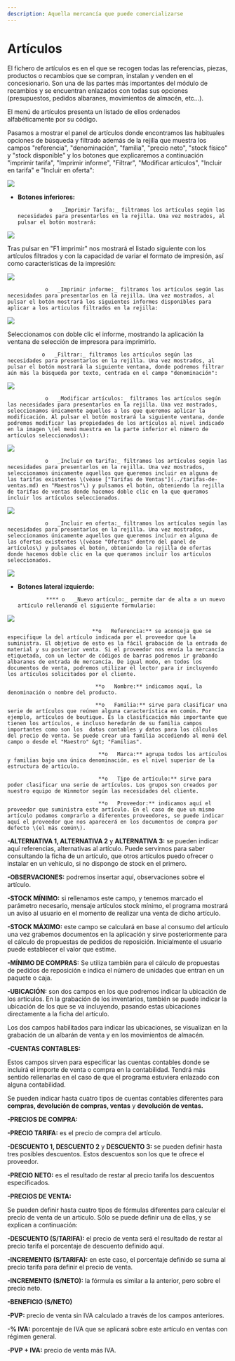 ```yaml
---
description: Aquella mercancía que puede comercializarse
---
```


# Artículos

El fichero de artículos es en el que se recogen todas las referencias, piezas, productos o recambios que se compran, instalan y venden en el concesionario. Son una de las partes más importantes del módulo de recambios y se encuentran enlazados con todas sus opciones \(presupuestos, pedidos albaranes, movimientos de almacén, etc...\). 

El menú de artículos presenta un listado de ellos ordenados alfabéticamente por su código. 

Pasamos a mostrar el panel de artículos donde encontramos las habituales opciones de búsqueda y filtrado además de la rejilla que muestra los campos "referencia", "denominación", "familia", "precio neto", "stock físico" y "stock disponible" y los botones que explicaremos a continuación "imprimir tarifa", "Imprimir informe", "Filtrar", "Modificar artículos", "Incluir en tarifa" e "Incluir en oferta":

![](../../../.gitbook/assets/image%20%28442%29.png)

* **Botones inferiores:**

                o   _Imprimir Tarifa:_ filtramos los artículos según las necesidades para presentarlos en la rejilla. Una vez mostrados, al pulsar el botón mostrará:

![](../../../.gitbook/assets/image%20%28424%29.png)

Tras pulsar en "F1 imprimir" nos mostrará el listado siguiente con los artículos filtrados y con la capacidad de variar el formato de impresión, así como características de la impresión:

![](../../../.gitbook/assets/image%20%28426%29.png)

                o   _Imprimir informe:_ filtramos los artículos según las necesidades para presentarlos en la rejilla. Una vez mostrados, al pulsar el botón mostrará los siguientes informes disponibles para aplicar a los artículos filtrados en la rejilla:

![](../../../.gitbook/assets/image%20%28135%29.png)

Seleccionamos con doble clic el informe, mostrando la aplicación la ventana de selección de impresora para imprimirlo.

               o   _Filtrar:_ filtramos los artículos según las necesidades para presentarlos en la rejilla. Una vez mostrados, al pulsar el botón mostrará la siguiente ventana, donde podremos filtrar aún más la búsqueda por texto, centrada en el campo "denominación":

![](../../../.gitbook/assets/image%20%28218%29.png)

                o   _Modificar artículos:_ filtramos los artículos según las necesidades para presentarlos en la rejilla. Una vez mostrados, seleccionamos únicamente aquellos a los que queremos aplicar la modificación. Al pulsar el botón mostrará la siguiente ventana, donde podremos modificar las propiedades de los artículos al nivel indicado en la imagen \(el menú muestra en la parte inferior el número de artículos seleccionados\): 

![](../../../.gitbook/assets/image%20%28345%29.png)

                o   _Incluir en tarifa:_ filtramos los artículos según las necesidades para presentarlos en la rejilla. Una vez mostrados, seleccionamos únicamente aquellos que queremos incluir en alguna de las tarifas existentes \(véase ["Tarifas de Ventas"](../tarifas-de-ventas.md) en "Maestros"\) y pulsamos el botón, obteniendo la rejilla de tarifas de ventas donde hacemos doble clic en la que queramos incluir los artículos seleccionados.

![](../../../.gitbook/assets/image%20%28217%29.png)

                o   _Incluir en oferta:_ filtramos los artículos según las necesidades para presentarlos en la rejilla. Una vez mostrados, seleccionamos únicamente aquellos que queremos incluir en alguna de las ofertas existentes \(véase "Ofertas" dentro del panel de artículos\) y pulsamos el botón, obteniendo la rejilla de ofertas donde hacemos doble clic en la que queramos incluir los artículos seleccionados.

![](../../../.gitbook/assets/image%20%28188%29.png)

* **Botones lateral izquierdo:**

               **** o   _Nuevo artículo:_ permite dar de alta a un nuevo artículo rellenando el siguiente formulario:

![](../../../.gitbook/assets/image%20%2847%29.png)

                               **o   Referencia:** se aconseja que se especifique la del artículo indicada por el proveedor que la suministra. El objetivo de esto es la fácil grabación de la entrada de material y su posterior venta. Si el proveedor nos envía la mercancía etiquetada, con un lector de códigos de barras podremos ir grabando albaranes de entrada de mercancía. De igual modo, en todos los documentos de venta, podremos utilizar el lector para ir incluyendo los artículos solicitados por el cliente.

                                **o   Nombre:** indicamos aquí, la denominación o nombre del producto.

                                **o   Familia:** sirve para clasificar una serie de artículos que reúnen alguna característica en común. Por ejemplo, artículos de boutique. Es la clasificación más importante que tienen los artículos, e incluso heredarán de su familia campos importantes como son los  datos contables y datos para los cálculos del precio de venta. Se puede crear una familia accediendo al menú del campo o desde el "Maestro" &gt; "Familias".

                                 **o   Marca:** agrupa todos los artículos y familias bajo una única denominación, es el nivel superior de la estructura de artículo.

                                 **o   Tipo de artículo:** sirve para poder clasificar una serie de artículos. Los grupos son creados por nuestro equipo de Winmotor según las necesidades del cliente.

                                 **o   Proveedor:** indicamos aquí el proveedor que suministra este artículo. En el caso de que un mismo artículo podamos comprarlo a diferentes proveedores, se puede indicar aquí el proveedor que nos aparecerá en los documentos de compra por defecto \(el más común\).

**-ALTERNATIVA 1, ALTERNATIVA 2** y **ALTERNATIVA 3:** se pueden indicar aquí referencias, alternativas al artículo. Puede servirnos para saber consultando la ficha de un artículo, que otros artículos puedo ofrecer o instalar en un vehículo, si no dispongo de stock en el primero.

**-OBSERVACIONES:** podremos insertar aquí, observaciones sobre el artículo.

**-STOCK MÍNIMO:** si rellenamos este campo, y tenemos marcado el parámetro necesario, mensaje artículos stock mínimo, el programa mostrará un aviso al usuario en el momento de realizar una venta de dicho artículo.

**-STOCK MÁXIMO:** este campo se calculará en base al consumo del artículo una vez grabemos documentos en la aplicación y sirve posteriormente para el cálculo de propuestas de pedidos de reposición. Inicialmente el usuario puede establecer el valor que estime.

**-MÍNIMO DE COMPRAS:** Se utiliza también para el cálculo de propuestas de pedidos de reposición e indica el número de unidades que entran en un paquete o caja.

**-UBICACIÓN:** son dos campos en los que podremos indicar la ubicación de los artículos. En la grabación de los inventarios, también se puede indicar la ubicación de los que se va incluyendo, pasando estas ubicaciones directamente a la ficha del artículo.

Los dos campos habilitados para indicar las ubicaciones, se visualizan en la grabación de un albarán de venta y en los movimientos de almacén.

**-CUENTAS CONTABLES:**

Estos campos sirven para especificar las cuentas contables donde se incluirá el importe de venta o compra en la contabilidad. Tendrá más sentido rellenarlas en el caso de que el programa estuviera enlazado con alguna contabilidad.

Se pueden indicar hasta cuatro tipos de cuentas contables diferentes para **compras,  devolución de compras, ventas** y **devolución de ventas.**

**-PRECIOS DE COMPRA:**

**-PRECIO TARIFA:** es el precio de compra del artículo.

**-DESCUENTO 1, DESCUENTO 2** y **DESCUENTO 3:** se pueden definir hasta tres posibles descuentos. Estos descuentos son los que te ofrece el proveedor.

**-PRECIO NETO:** es el resultado de restar al precio tarifa los descuentos especificados.

**-PRECIOS DE VENTA:**

Se pueden definir hasta cuatro tipos de fórmulas diferentes para calcular el precio de venta de un artículo. Sólo se puede definir una de ellas, y se explican a continuación:

**-DESCUENTO \(S/TARIFA\):** el precio de venta será el resultado de restar al precio tarifa el porcentaje de descuento definido aquí.

**-INCREMENTO \(S/TARIFA\):** en este caso, el porcentaje definido se suma al precio tarifa para definir el precio de venta.

**-INCREMENTO \(S/NETO\):** la fórmula es similar a la anterior, pero sobre el precio neto.

**-BENEFICIO \(S/NETO\)**

**-PVP:** precio de venta sin IVA calculado a través de los campos anteriores.

**-% IVA:** porcentaje de IVA que se aplicará sobre este artículo en ventas con régimen general.

**-PVP + IVA:** precio de venta más IVA.

